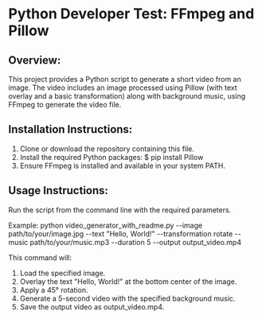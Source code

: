 # Python Developer Test: FFmpeg and Pillow

## Overview:
This project provides a Python script to generate a short video from an image.
The video includes an image processed using Pillow (with text overlay and a basic transformation) along with background music, using FFmpeg to generate the video file.

## Installation Instructions:
1. Clone or download the repository containing this file.
2. Install the required Python packages:
   $ pip install Pillow
3. Ensure FFmpeg is installed and available in your system PATH.

## Usage Instructions:
Run the script from the command line with the required parameters. 

Example:
    python video_generator_with_readme.py --image path/to/your/image.jpg --text "Hello, World!" --transformation rotate --music path/to/your/music.mp3 --duration 5 --output output_video.mp4

This command will:
1. Load the specified image.
2. Overlay the text "Hello, World!" at the bottom center of the image.
3. Apply a 45° rotation.
4. Generate a 5-second video with the specified background music.
5. Save the output video as output_video.mp4.

